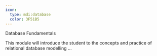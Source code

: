 ```yaml
---
icon:
  type: mdi:database
  color: 3F51B5
---
```


Database Fundamentals

This module will introduce the student to the concepts and practice of relational database modelling ... 
